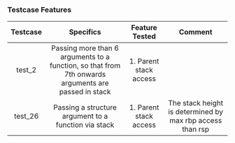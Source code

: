 ### Testcase Features
  
| Testcase 	| Specifics 	| Feature Tested 	| Comment |
|:--------:	|:-----------------------------------------------------------------------------------------------------:	|:------------------------:	|:------------------------:	| 
| test_2 	| Passing more than 6 arguments to a function, so that from  7th onwards arguments  are passed in stack 	| 1. Parent stack access 	| |
| test_26 	| Passing a structure argument to a function via stack 	                                                        | 1. Parent stack access 	| The stack height is determined by max rbp access than rsp |
